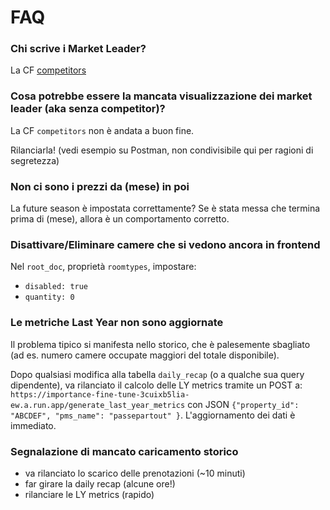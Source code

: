 # FAQ

### Chi scrive i Market Leader?
La CF [competitors](https://console.cloud.google.com/functions/details/europe-west1/competitors?env=gen2&inv=1&invt=AbnCCA&project=brainy-v2&tab=logs)


### Cosa potrebbe essere la mancata visualizzazione dei market leader (aka senza competitor)?

La CF `competitors` non è andata a buon fine.

Rilanciarla! (vedi esempio su Postman, non condivisibile qui per ragioni di segretezza)


### Non ci sono i prezzi da (mese) in poi

La future season è impostata correttamente? Se è stata messa che termina prima di (mese), allora è un comportamento corretto.


### Disattivare/Eliminare camere che si vedono ancora in frontend

Nel `root_doc`, proprietà `roomtypes`, impostare: 
- `disabled: true`
- `quantity: 0`


### Le metriche Last Year non sono aggiornate

Il problema tipico si manifesta nello storico, che è palesemente sbagliato (ad es. numero camere occupate maggiori del totale disponibile).

Dopo qualsiasi modifica alla tabella `daily_recap` (o a qualche sua query dipendente), va rilanciato il calcolo delle LY metrics tramite un POST a:
`https://importance-fine-tune-3cuixb5lia-ew.a.run.app/generate_last_year_metrics` con JSON `{"property_id": "ABCDEF", "pms_name": "passepartout" }`.
L'aggiornamento dei dati è immediato.


### Segnalazione di mancato caricamento storico

- va rilanciato lo scarico delle prenotazioni (~10 minuti)
- far girare la daily recap  (alcune ore!)
- rilanciare le LY metrics (rapido)
